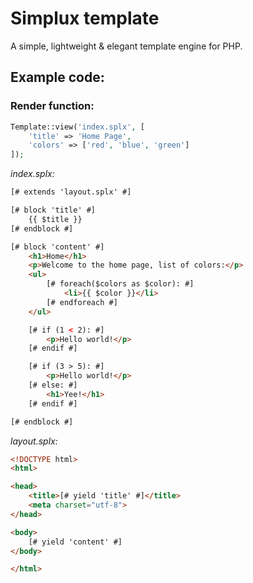 # Simplux template

A simple, lightweight & elegant template engine for PHP.

## Example code:

### Render function:

```php
Template::view('index.splx', [
    'title' => 'Home Page',
    'colors' => ['red', 'blue', 'green']
]);
```

_index.splx:_

```html
[# extends 'layout.splx' #]

[# block 'title' #]
    {{ $title }}
[# endblock #]

[# block 'content' #]
    <h1>Home</h1>
    <p>Welcome to the home page, list of colors:</p>
    <ul>
        [# foreach($colors as $color): #]
            <li>{{ $color }}</li>
        [# endforeach #]
    </ul>

    [# if (1 < 2): #]
        <p>Hello world!</p>
    [# endif #]

    [# if (3 > 5): #]
        <p>Hello world!</p>
    [# else: #]
        <h1>Yee!</h1>
    [# endif #]

[# endblock #]
```

_layout.splx:_

```html
<!DOCTYPE html>
<html>

<head>
    <title>[# yield 'title' #]</title>
    <meta charset="utf-8">
</head>

<body>
    [# yield 'content' #]
</body>

</html>
```
